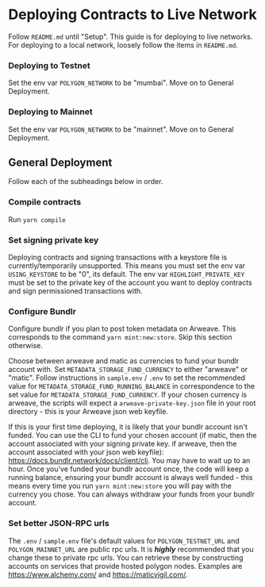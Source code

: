 # Deploying Contracts to Live Network

Follow `README.md` until "Setup". This guide is for deploying to live networks. For deploying to a local network, loosely follow the items in `README.md`. 

### Deploying to Testnet

Set the env var `POLYGON_NETWORK` to be "mumbai".
Move on to General Deployment.

### Deploying to Mainnet

Set the env var `POLYGON_NETWORK` to be "mainnet".
Move on to General Deployment.

## General Deployment

Follow each of the subheadings below in order.

### Compile contracts 

Run `yarn compile` 

### Set signing private key

Deploying contracts and signing transactions with a keystore file is currently/temporarily unsupported. 
This means you must set the env var `USING_KEYSTORE` to be "0", its default.
The env var `HIGHLIGHT_PRIVATE_KEY` must be set to the private key of the account you want to deploy contracts and sign permissioned transactions with.

### Configure Bundlr

Configure bundlr if you plan to post token metadata on Arweave. This corresponds to the command `yarn mint:new:store`. Skip this section otherwise.

Choose between arweave and matic as currencies to fund your bundlr account with.
Set `METADATA_STORAGE_FUND_CURRENCY` to either "arweave" or "matic". Follow instructions in `sample.env` / `.env` to set the recommended value for `METADATA_STORAGE_FUND_RUNNING_BALANCE` in correspondence to the set value for 
`METADATA_STORAGE_FUND_CURRENCY`. If your chosen currency is arweave, the scripts will expect a `arweave-private-key.json` file in your root directory - this is your Arweave json web keyfile.

If this is your first time deploying, it is likely that your bundlr account isn't funded. You can use the CLI to fund your chosen account (if matic, then the account associated with your signing private key. if arweave, then the account associated with your json web keyfile): https://docs.bundlr.network/docs/client/cli. You may have to wait up to an hour. Once you've funded your bundlr account once, the code will keep a running balance, ensuring your bundlr account is always well funded - this means every time you run `yarn mint:new:store` you will pay with the currency you chose. You can always withdraw your funds from your bundlr account.

### Set better JSON-RPC urls

The `.env` / `sample.env` file's default values for `POLYGON_TESTNET_URL` and `POLYGON_MAINNET_URL` are public rpc urls. It is ***highly*** recommended that you change these to private rpc urls. You can retrieve these by constructing accounts on services that provide hosted polygon nodes. Examples are https://www.alchemy.com/ and https://maticvigil.com/.  